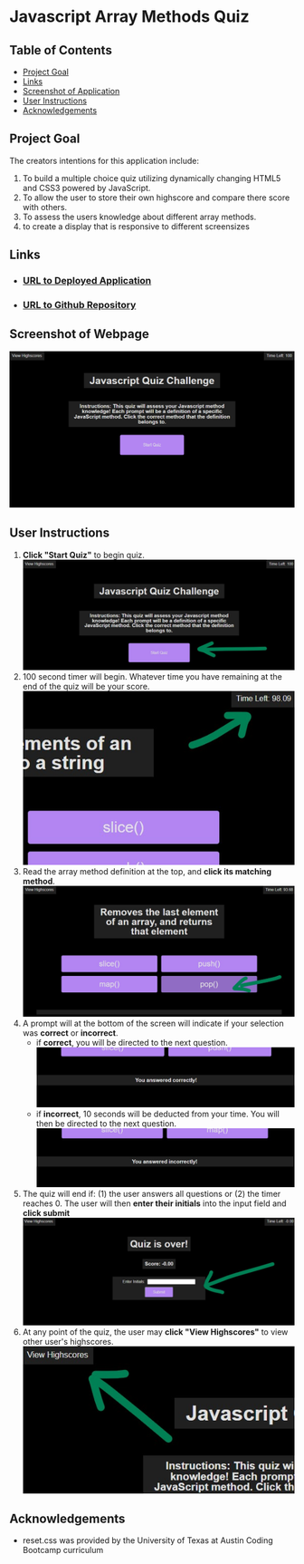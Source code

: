 # Javascript Array Methods Quiz

## Table of Contents
- [Project Goal](##Project-Goal)
- [Links](##Links)
- [Screenshot of Application](##Screenshot-of-Application)
- [User Instructions](##User-Instructions)
- [Acknowledgements](##Acknowledgements)

## Project Goal
The creators intentions for this application include:
1. To build a multiple choice quiz utilizing dynamically changing HTML5 and CSS3 powered by JavaScript.
2. To allow the user to store their own highscore and compare there score with others.
3. To assess the users knowledge about different array methods.
4. to create a display that is responsive to different screensizes

## Links
- ### [URL to Deployed Application](https://inklein1997.github.io/Javascript-Quiz/)
- ### [URL to Github Repository](https://github.com/inklein1997/Javascript-Quiz)

## Screenshot of Webpage
![alt](./assets/images/application-screenshot.png)

## User Instructions
1. **Click "Start Quiz"** to begin quiz. <br>
![start quiz interface](./assets/images/step1.jpg) <br>
2. 100 second timer will begin.  Whatever time you have remaining at the end of the quiz will be your score. <br>
![screenshot of timer](./assets/images/step2.jpg) <br>
3. Read the array method definition at the top, and **click its matching method**. <br>
![screenshot of question and multiple choice](./assets/images/step3.jpg) <br>
4. A prompt will at the bottom of the screen will indicate if your selection was **correct** or **incorrect**.
    - if **correct**, you will be directed to the next question. <br>
    ![display indicating correct](./assets/images/step4.jpg) <br>
    - if **incorrect**, 10 seconds will be deducted from your time.  You will then be directed to the next question.
    ![display indicating incorrect](./assets/images/step4-2.jpg) <br>
5. The quiz will end if: (1) the user answers all questions or (2) the timer reaches 0.  The user will then **enter their initials** into the input field and **click submit**
![screenshot of end of quiz](./assets/images/step5.jpg)
6. At any point of the quiz, the user may **click "View Highscores"** to view other user's highscores.
![screenshot of "view highscores" button](./assets/images/step6.jpg)

## Acknowledgements
- reset.css was provided by the University of Texas at Austin Coding Bootcamp curriculum